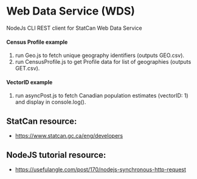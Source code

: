 # Web Data Service (WDS) 
NodeJs CLI REST client for StatCan Web Data Service

#### Census Profile example
1. run Geo.js to fetch unique geography identifiers (outputs GEO.csv).
2. run CensusProfile.js to get Profile data for list of geographies (outputs GET.csv).

#### VectorID example
1. run asyncPost.js to fetch Canadian population estimates (vectorID: 1) and display in console.log().

## StatCan resource:
* https://www.statcan.gc.ca/eng/developers

## NodeJS tutorial resource:
* https://usefulangle.com/post/170/nodejs-synchronous-http-request
